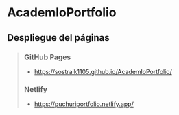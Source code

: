 # AcademloPortfolio

## Despliegue del páginas

> ### GitHub Pages
>
> - https://sostraik1105.github.io/AcademloPortfolio/
>
> ### Netlify
> 
> - https://puchuriportfolio.netlify.app/
